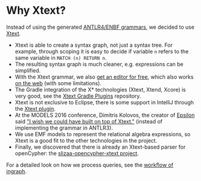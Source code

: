 # Why Xtext?

Instead of using the generated [ANTLR4/ENBF grammars](http://www.opencypher.org/#resources), we decided to use [Xtext](https://eclipse.org/Xtext/).

* Xtext is able to create a syntax graph, not just a syntax tree. For example, through scoping it is easy to decide if variable `n` refers to the same variable in `MATCH (n) RETURN n`.
* The resulting syntax graph is much cleaner, e.g. expressions can be simplified.
* With the Xtext grammar, we also [get an editor for free](http://blog.efftinge.de/2015/09/what-i-learned-at-javazone-2015.html), which also works [on the web](http://www.eclipse.org/Xtext/documentation/330_web_support.html) (with some limitations).
* The Gradle integration of the X* technologies (Xtext, Xtend, Xcore) is very good, see the [Xtext Gradle Plugins](https://github.com/xtext/xtext-gradle-plugin) repository.
* Xtext is not exclusive to Eclipse, there is some support in IntelliJ through the [Xtext plugin](https://plugins.jetbrains.com/plugin/8074).
* At the MODELS 2016 conference, Dimitris Kolovos, the creator of [Epsilon](http://www.eclipse.org/epsilon/) said ["I wish we could have built on top of Xtext."](https://twitter.com/richpaige/status/784011354009206785) (instead of implementing the grammar in ANTLR3).
* We use EMF models to represent the relational algebra expressions, so Xtext is a good fit to the other technologies in the project.
* Finally, we discovered that there is already an Xtext-based parser for openCypher: the [slizaa-opencypher-xtext project](https://github.com/slizaa/slizaa-opencypher-xtext).

For a detailed look on how we process queries, see the [workflow of ingraph](opencypher-to-incremental-queries.md).
